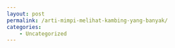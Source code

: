 ```yaml
---
layout: post
permalink: /arti-mimpi-melihat-kambing-yang-banyak/
categories:
    - Uncategorized
---
```


